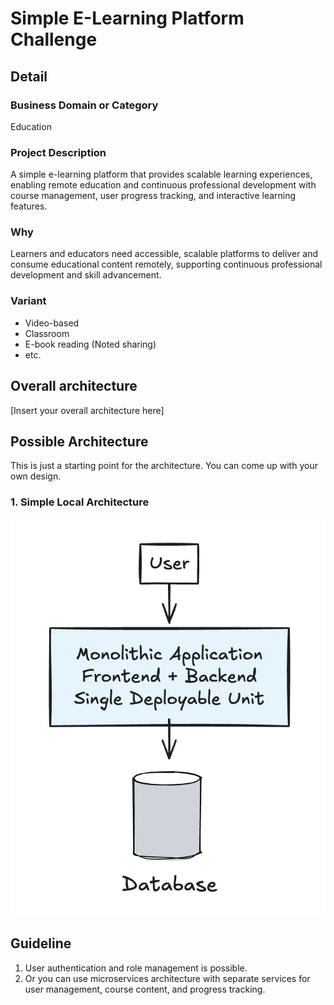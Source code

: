 # Simple E-Learning Platform Challenge

## Detail

### Business Domain or Category

Education

### Project Description

A simple e-learning platform that provides scalable learning experiences, enabling remote education and continuous professional development with course management, user progress tracking, and interactive learning features.

### Why

Learners and educators need accessible, scalable platforms to deliver and consume educational content remotely, supporting continuous professional development and skill advancement.

### Variant

- Video-based
- Classroom
- E-book reading (Noted sharing)
- etc.

## Overall architecture

[Insert your overall architecture here]

## Possible Architecture

This is just a starting point for the architecture. You can come up with your own design.

### 1. Simple Local Architecture

![Simple Local Architecture](images/variant-1.jpg)

## Guideline

1. User authentication and role management is possible.
2. Or you can use microservices architecture with separate services for user management, course content, and progress tracking.
